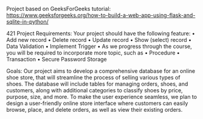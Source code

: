 Project based on GeeksForGeeks tutorial: https://www.geeksforgeeks.org/how-to-build-a-web-app-using-flask-and-sqlite-in-python/ 

421 Project Requirements:
Your project should have the following feature: 
• Add new record 
• Delete record 
• Update record 
• Show (select) record 
• Data Validation 
• Implement Trigger 
• As we progress through the course, you will be required to incorporate more topic, such as 
• Procedure 
• Transaction 
• Secure Password Storage

Goals:
Our project aims to develop a comprehensive database for an online shoe store, that will
streamline the process of selling various types of shoes. The database will include tables for
managing orders, shoes, and customers, along with additional categories to classify shoes
by price, purpose, size, and more. To make the user experience seamless, we plan to design a
user-friendly online store interface where customers can easily browse, place, and delete orders,
as well as view their existing orders.

